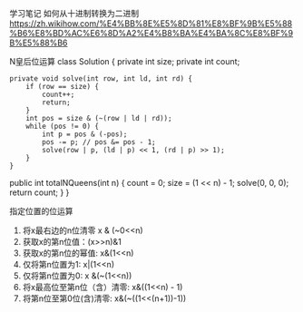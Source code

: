 学习笔记
如何从十进制转换为二进制
https://zh.wikihow.com/%E4%BB%8E%E5%8D%81%E8%BF%9B%E5%88%B6%E8%BD%AC%E6%8D%A2%E4%B8%BA%E4%BA%8C%E8%BF%9B%E5%88%B6

N皇后位运算
class Solution {
	private int size; 
	private int count;

	private void solve(int row, int ld, int rd) { 
		if (row == size) { 
			count++; 
			return; 
		}
		int pos = size & (~(row | ld | rd)); 
		while (pos != 0) { 
			int p = pos & (-pos); 
			pos -= p; // pos &= pos - 1; 
			solve(row | p, (ld | p) << 1, (rd | p) >> 1); 
		} 
	} 

public int totalNQueens(int n) { 
	count = 0; 
	size = (1 << n) - 1; 
	solve(0, 0, 0); 
	return count; 
  } 
}

指定位置的位运算
1. 将x最右边的n位清零 x & (~0<<n)
2. 获取x的第n位值：(x>>n)&1
3. 获取x的第n位的幂值: x&(1<<n)
4. 仅将第n位置为1: x|(1<<n)
5. 仅将第n位置为0: x &(~(1<<n))
6. 将x最高位至第n位（含）清零: x&((1<<n) - 1)
7. 将第n位至第0位(含)清零: x&(~((1<<(n+1))-1))


    
